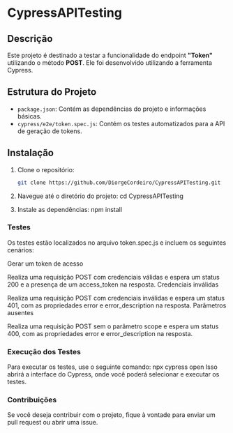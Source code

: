 # CypressAPITesting

## Descrição

Este projeto é destinado a testar a funcionalidade do endpoint **"Token"** utilizando o método **POST**. Ele foi desenvolvido utilizando a ferramenta Cypress.

## Estrutura do Projeto

- `package.json`: Contém as dependências do projeto e informações básicas.
- `cypress/e2e/token.spec.js`: Contém os testes automatizados para a API de geração de tokens.

## Instalação

1. Clone o repositório:
   ```bash
   git clone https://github.com/DiorgeCordeiro/CypressAPITesting.git

2. Navegue até o diretório do projeto:
    cd CypressAPITesting

3. Instale as dependências:
    npm install

### Testes
Os testes estão localizados no arquivo token.spec.js e incluem os seguintes cenários:

Gerar um token de acesso

Realiza uma requisição POST com credenciais válidas e espera um status 200 e a presença de um access_token na resposta.
Credenciais inválidas

Realiza uma requisição POST com credenciais inválidas e espera um status 401, com as propriedades error e error_description na resposta.
Parâmetros ausentes

Realiza uma requisição POST sem o parâmetro scope e espera um status 400, com as propriedades error e error_description na resposta.

### Execução dos Testes
Para executar os testes, use o seguinte comando:
    npx cypress open
Isso abrirá a interface do Cypress, onde você poderá selecionar e executar os testes.

### Contribuições
Se você deseja contribuir com o projeto, fique à vontade para enviar um pull request ou abrir uma issue.
